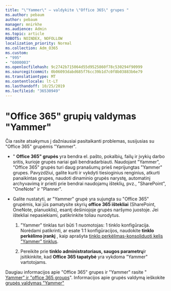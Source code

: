 ```yaml
---
title: "\"Yammer\" – valdykite \"Office 365\" grupes "
ms.author: pebaum
author: pebaum
manager: mnirkhe
ms.audience: Admin
ms.topic: article
ROBOTS: NOINDEX, NOFOLLOW
localization_priority: Normal
ms.collection: Adm_O365
ms.custom:
- "995"
- "6000003"
ms.openlocfilehash: 9c2742b715064d55d9525860f78c530294f90999
ms.sourcegitcommit: 0b06093dabd685f76cc39b1d7c0f8b03883b6e79
ms.translationtype: MT
ms.contentlocale: lt-LT
ms.lasthandoff: 10/25/2019
ms.locfileid: "36530949"
---
```

# <a name="manage-office-365-groups-in-yammer"></a>"Office 365" grupių valdymas "Yammer"

Čia rasite atsakymus į dažniausiai pasitaikanti problemas, susijusias su "Office 365" grupėmis "Yammer".

* " **Office 365" grupės** yra bendra el. pašto, pokalbių, failų ir įvykių darbo sritis, kurioje grupės nariai gali bendradarbiauti. Naudojant "Yammer", "Office 365" grupės turi daug pranašumų prieš neprijungtas "Yammer" grupes. Pavyzdžiui, galite kurti ir vykdyti tiesioginius renginius, atkurti panaikintas grupes, naudoti dinaminio grupės narystę, automatinį archyvavimą ir prieiti prie bendrai naudojamų išteklių, pvz., "SharePoint", "OneNote" ir "Planner".

* Galite nustatyti, ar "Yammer" grupė yra sujungta su "Office 365" grupėmis, kai jūs pamatysite skyrių **office 365 ištekliai** (SharePoint, OneNote, planuoklis), esantį dešiniojoje grupės naršymo juostoje. Jei ištekliai nepasiekiami, patikrinkite toliau nurodytus.

  1. "Yammer" tinklas turi būti 1 nuomotojas: 1 tinklo konfigūracija. Norėdami patikrinti, ar esate 1:1 konfigūracijos, naudokite **tinklo perkėlimo įrankį** , kaip aprašyta [tinklo perkėlimas-konsoliduoti kelis "Yammer" tinklus](https://docs.microsoft.com/yammer/configure-your-yammer-network/consolidate-multiple-yammer-networks).

  2. Pereikite prie **tinklo administratoriaus, saugos parametrų**ir įsitikinkite, kad **Office 365 tapatybė** yra vykdoma "Yammer" vartotojams.

Daugiau informacijos apie "Office 365" grupes ir "Yammer" rasite " [Yammer" ir "office 365 groups](https://docs.microsoft.com/yammer/manage-yammer-groups/yammer-and-office-365-groups?redirectSourcePath=%252fen-us%252farticle%252fYammer-and-Office-365-Groups-d8c239dc-a48b-47ab-b85e-6b4b8191a869)". Informacijos apie grupės valdymą ieškokite [grupės valdymas "Yammer"](https://support.office.com/article/Manage-a-group-in-Yammer-6e05c6d6-5548-4c88-89cd-e6757a514ef2)
